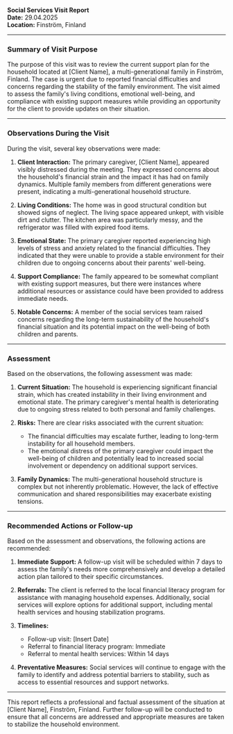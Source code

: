 

**Social Services Visit Report**  
**Date:** 29.04.2025  
**Location:** Finström, Finland  

---

### **Summary of Visit Purpose**  
The purpose of this visit was to review the current support plan for the household located at [Client Name], a multi-generational family in Finström, Finland. The case is urgent due to reported financial difficulties and concerns regarding the stability of the family environment. The visit aimed to assess the family's living conditions, emotional well-being, and compliance with existing support measures while providing an opportunity for the client to provide updates on their situation.

---

### **Observations During the Visit**  
During the visit, several key observations were made:  

1. **Client Interaction:** The primary caregiver, [Client Name], appeared visibly distressed during the meeting. They expressed concerns about the household's financial strain and the impact it has had on family dynamics. Multiple family members from different generations were present, indicating a multi-generational household structure.  

2. **Living Conditions:** The home was in good structural condition but showed signs of neglect. The living space appeared unkept, with visible dirt and clutter. The kitchen area was particularly messy, and the refrigerator was filled with expired food items.  

3. **Emotional State:** The primary caregiver reported experiencing high levels of stress and anxiety related to the financial difficulties. They indicated that they were unable to provide a stable environment for their children due to ongoing concerns about their parents' well-being.  

4. **Support Compliance:** The family appeared to be somewhat compliant with existing support measures, but there were instances where additional resources or assistance could have been provided to address immediate needs.  

5. **Notable Concerns:** A member of the social services team raised concerns regarding the long-term sustainability of the household's financial situation and its potential impact on the well-being of both children and parents.

---

### **Assessment**  
Based on the observations, the following assessment was made:  

1. **Current Situation:** The household is experiencing significant financial strain, which has created instability in their living environment and emotional state. The primary caregiver's mental health is deteriorating due to ongoing stress related to both personal and family challenges.  

2. **Risks:** There are clear risks associated with the current situation:  
   - The financial difficulties may escalate further, leading to long-term instability for all household members.  
   - The emotional distress of the primary caregiver could impact the well-being of children and potentially lead to increased social involvement or dependency on additional support services.  

3. **Family Dynamics:** The multi-generational household structure is complex but not inherently problematic. However, the lack of effective communication and shared responsibilities may exacerbate existing tensions.  

---

### **Recommended Actions or Follow-up**  
Based on the assessment and observations, the following actions are recommended:  

1. **Immediate Support:** A follow-up visit will be scheduled within 7 days to assess the family's needs more comprehensively and develop a detailed action plan tailored to their specific circumstances.  

2. **Referrals:** The client is referred to the local financial literacy program for assistance with managing household expenses. Additionally, social services will explore options for additional support, including mental health services and housing stabilization programs.  

3. **Timelines:**  
   - Follow-up visit: [Insert Date]  
   - Referral to financial literacy program: Immediate  
   - Referral to mental health services: Within 14 days  

4. **Preventative Measures:** Social services will continue to engage with the family to identify and address potential barriers to stability, such as access to essential resources and support networks.  

---

This report reflects a professional and factual assessment of the situation at [Client Name], Finström, Finland. Further follow-up will be conducted to ensure that all concerns are addressed and appropriate measures are taken to stabilize the household environment.